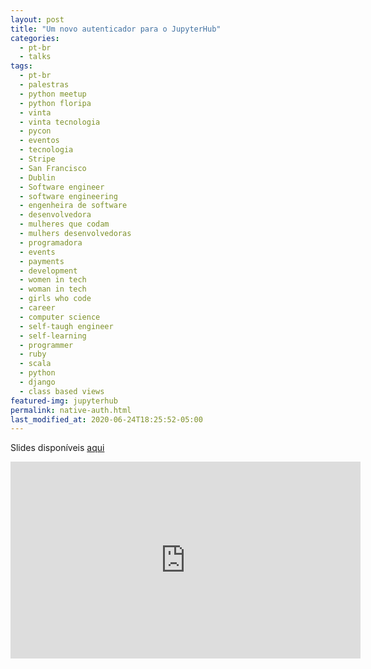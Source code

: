 ```yaml
---
layout: post
title: "Um novo autenticador para o JupyterHub"
categories:
  - pt-br
  - talks
tags:
  - pt-br
  - palestras
  - python meetup
  - python floripa
  - vinta
  - vinta tecnologia
  - pycon
  - eventos
  - tecnologia
  - Stripe
  - San Francisco
  - Dublin
  - Software engineer
  - software engineering
  - engenheira de software
  - desenvolvedora
  - mulheres que codam
  - mulhers desenvolvedoras
  - programadora
  - events
  - payments
  - development
  - women in tech
  - woman in tech
  - girls who code
  - career
  - computer science
  - self-taugh engineer
  - self-learning
  - programmer
  - ruby
  - scala
  - python
  - django
  - class based views
featured-img: jupyterhub
permalink: native-auth.html
last_modified_at: 2020-06-24T18:25:52-05:00
---
```


Slides disponíveis [aqui](https://speakerdeck.com/leportella/apresentando-um-novo-autenticador-para-o-jupyterhub)

<iframe width="560" height="315" src="https://www.youtube.com/embed/yK7vsVnbbN8?start=6955" frameborder="0" allow="accelerometer; autoplay; encrypted-media; gyroscope; picture-in-picture" allowfullscreen></iframe>
